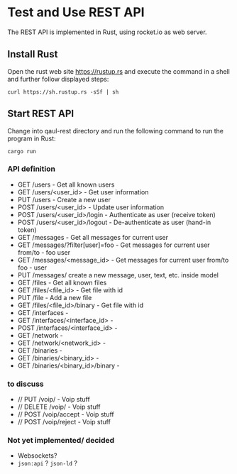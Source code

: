 Test and Use REST API
=====================

The REST API is implemented in Rust, using rocket.io as web server.

Install Rust
------------

Open the rust web site https://rustup.rs and execute the command in a 
shell and further follow displayed steps:

    curl https://sh.rustup.rs -sSf | sh

Start REST API
--------------

Change into qaul-rest directory and run the following command to run the
program in Rust:

	cargo run

### API definition

- GET /users - Get all known users
- GET /users/<user_id> - Get user information
- PUT /users - Create a new user
- POST /users/<user_id> - Update user information
- POST /users/<user_id>/login - Authenticate as user (receive token)
- POST /users/<user_id>/logout - De-authenticate as user (hand-in token)
- GET /messages - Get all messages for current user
- GET /messages/?filter[user]=foo - Get messages for current user from/to - foo user
- GET /messages/<message_id> - Get messages for current user from/to foo - user
- PUT /messages/ create a new message, user, text, etc. inside model
- GET /files - Get all known files
- GET /files/<file_id> - Get file with id
- PUT /file - Add a new file
- GET /files/<file_id>/binary - Get file with id
- GET /interfaces -
- GET /interfaces/<interface_id> -
- POST /interfaces/<interface_id> -
- GET /network -
- GET /network/<network_id> -
- GET /binaries -
- GET /binaries/<binary_id> -
- GET /binaries/<binary_id>/binary -

### to discuss
- // PUT /voip/<user> - Voip stuff
- // DELETE /voip/<user> - Voip stuff
- // POST /voip/accept - Voip stuff
- // POST /voip/reject - Voip stuff

### Not yet implemented/ decided

- Websockets?
- `json:api` ? `json-ld` ?